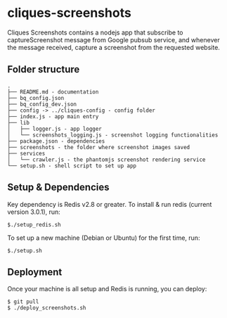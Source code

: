 # cliques-screenshots
Cliques Screenshots contains a nodejs app that subscribe to captureScreenshot message from Google pubsub service, and whenever the message received, capture a screenshot from the requested website.

## Folder structure

	.
	├── README.md - documentation
	├── bq_config.json
	├── bq_config_dev.json
	├── config -> ../cliques-config - config folder
	├── index.js - app main entry
	├── lib
	│   ├── logger.js - app logger
	│   └── screenshots_logging.js - screenshot logging functionalities
	├── package.json - dependencies
	├── screenshots - the folder where screenshot images saved
	├── services
	│   └── crawler.js - the phantomjs screenshot rendering service
	└── setup.sh - shell script to set up app

## Setup & Dependencies
Key dependency is Redis v2.8 or greater. To install & run redis (current version 3.0.1), run:
```
$./setup_redis.sh
```
To set up a new machine (Debian or Ubuntu) for the first time, run:
```
$./setup.sh
```

## Deployment
Once your machine is all setup and Redis is running, you can deploy:
```
$ git pull
$ ./deploy_screenshots.sh
```

